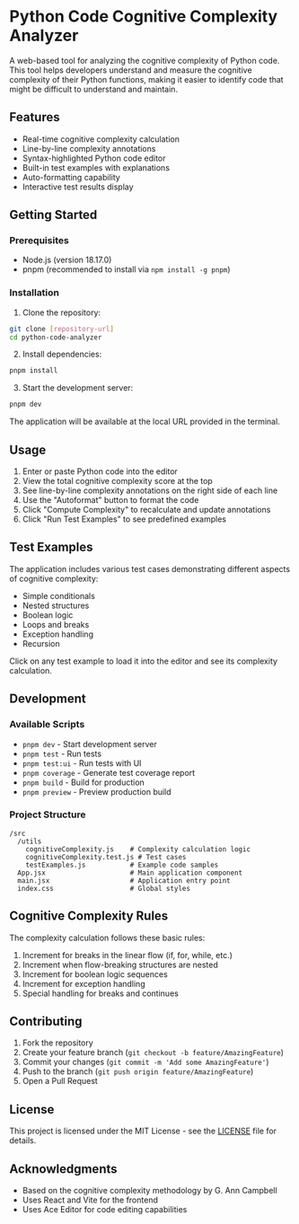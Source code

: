# Python Code Cognitive Complexity Analyzer

A web-based tool for analyzing the cognitive complexity of Python code. This tool helps developers understand and measure the cognitive complexity of their Python functions, making it easier to identify code that might be difficult to understand and maintain.

## Features

- Real-time cognitive complexity calculation
- Line-by-line complexity annotations
- Syntax-highlighted Python code editor
- Built-in test examples with explanations
- Auto-formatting capability
- Interactive test results display

## Getting Started

### Prerequisites

- Node.js (version 18.17.0)
- pnpm (recommended to install via `npm install -g pnpm`)

### Installation

1. Clone the repository:
```bash
git clone [repository-url]
cd python-code-analyzer
```

2. Install dependencies:
```bash
pnpm install
```

3. Start the development server:
```bash
pnpm dev
```

The application will be available at the local URL provided in the terminal.

## Usage

1. Enter or paste Python code into the editor
2. View the total cognitive complexity score at the top
3. See line-by-line complexity annotations on the right side of each line
4. Use the "Autoformat" button to format the code
5. Click "Compute Complexity" to recalculate and update annotations
6. Click "Run Test Examples" to see predefined examples

## Test Examples

The application includes various test cases demonstrating different aspects of cognitive complexity:
- Simple conditionals
- Nested structures
- Boolean logic
- Loops and breaks
- Exception handling
- Recursion

Click on any test example to load it into the editor and see its complexity calculation.

## Development

### Available Scripts

- `pnpm dev` - Start development server
- `pnpm test` - Run tests
- `pnpm test:ui` - Run tests with UI
- `pnpm coverage` - Generate test coverage report
- `pnpm build` - Build for production
- `pnpm preview` - Preview production build

### Project Structure

```
/src
  /utils
    cognitiveComplexity.js    # Complexity calculation logic
    cognitiveComplexity.test.js # Test cases
    testExamples.js           # Example code samples
  App.jsx                     # Main application component
  main.jsx                    # Application entry point
  index.css                   # Global styles
```

## Cognitive Complexity Rules

The complexity calculation follows these basic rules:
1. Increment for breaks in the linear flow (if, for, while, etc.)
2. Increment when flow-breaking structures are nested
3. Increment for boolean logic sequences
4. Increment for exception handling
5. Special handling for breaks and continues

## Contributing

1. Fork the repository
2. Create your feature branch (`git checkout -b feature/AmazingFeature`)
3. Commit your changes (`git commit -m 'Add some AmazingFeature'`)
4. Push to the branch (`git push origin feature/AmazingFeature`)
5. Open a Pull Request

## License

This project is licensed under the MIT License - see the [LICENSE](LICENSE) file for details.

## Acknowledgments

- Based on the cognitive complexity methodology by G. Ann Campbell
- Uses React and Vite for the frontend
- Uses Ace Editor for code editing capabilities
